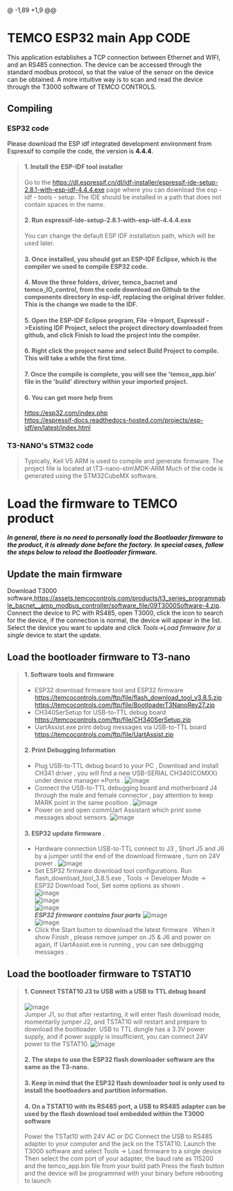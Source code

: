 @ -1,89 +1,9 @@

# TEMCO ESP32 main App CODE

This application establishes a TCP connection between Ethernet and WIFI, and an RS485 connection. The device can be accessed through the standard modbus protocol, so that the value of the sensor on the device can be obtained. A more intuitive way is to scan and read the device through the T3000 software of TEMCO CONTROLS.


## Compiling

### ESP32 code
Please download the ESP idf integrated development environment from Espressif to compile the code, the version is **4.4.4**.
> #### 1.	Install the ESP-IDF tool installer
> Go to the 
> <https://dl.espressif.cn/dl/idf-installer/espressif-ide-setup-2.8.1-with-esp-idf-4.4.4.exe>
> page where you can download the esp - idf - tools - setup.  The IDE should be installed in a path that does not contain spaces in the name.
> #### 2.  Run espressif-ide-setup-2.8.1-with-esp-idf-4.4.4.exe
> You can change the default ESP IDF installation path, which will be used later.
> #### 3.  Once installed, you should get an ESP-IDF Eclipse, which is the compiler we used to compile ESP32 code.
> #### 4.  Move the three folders, driver, temco_bacnet and temco_IO_control, from the code download on Github to the components directory in esp-idf, replacing the original driver folder. This is the change we made to the IDF.
> #### 5.  Open the ESP-IDF Eclipse program, File ->Import, Espressif ->Existing IDF Project, select the project directory downloaded from github, and click Finish to load the project into the compiler.
> #### 6.  Right click the project name and select Build Project to compile. This will take a while the first time.
> #### 7.  Once the compile is complete, you will see the 'temco_app.bin' file in the 'build' directory within your imported project.
> #### 6.  You can get more help from 
> <https://esp32.com/index.php><br>
> <https://espressif-docs.readthedocs-hosted.com/projects/esp-idf/en/latest/index.html>

### T3-NANO's STM32 code
> Typically, Keil V5 ARM is used to compile and generate firmware.
> The project file is located at \T3-nano-stm\MDK-ARM
> Much of the code is generated using the STM32CubeMX software.


# Load the firmware to TEMCO product
***In general, there is no need to personally load the Bootloader firmware to the product, it is already done before the factory.***
***In special cases, follow the steps below to reload the Bootloader firmware.***

## Update the main firmware
Download T3000 software,<https://assets.temcocontrols.com/products/t3_series_programmable_bacnet__amp_modbus_controller/software_file/09T3000Software-4.zip>.
Connect the device to PC with RS485, open T3000, click the icon to search for the device, if the connection is normal, the device will appear in the list.
Select the device you want to update and click *Tools->Load firmware for a single* device to start the update.

## Load the bootloader firmware to T3-nano
> #### 1.   Software tools and firmware
> -	ESP32 download firmware tool and ESP32 firmware 
> <https://temcocontrols.com/ftp/file/flash_download_tool_v3.8.5.zip>
> <https://temcocontrols.com/ftp/file/BootloaderT3NanoRev27.zip>
> - CH340SerSetup  for  USB-to-TTL debug board  
> <https://temcocontrols.com/ftp/file/CH340SerSetup.zip>
> - UartAssist.exe  print debug messages via USB-to-TTL board  
> <https://temcocontrols.com/ftp/file/UartAssist.zip>
> #### 2.	Print Debugging Information
> - Plug USB-to-TTL debug board to your PC , Download and install CH341 driver , you will find a new USB-SERIAL CH340(COMXX) under device manager->Ports .
> ![image](https://github.com/temcocontrols/T3-programmable-controller-on-ESP32/assets/4134931/1c67dae8-bc83-470c-940e-e6e1dba100cd)
> - Connect the USB-to-TTL debugging board and motherboard J4 through the male and female connector , pay attention to keep MARK point in the same position .
> ![image](https://github.com/temcocontrols/T3-programmable-controller-on-ESP32/assets/4134931/7e101795-dc9a-4673-ab69-f3667590027c)
> - Power on and open commUart  Assistant which print some messages about sensors.
> ![image](https://github.com/temcocontrols/T3-programmable-controller-on-ESP32/assets/4134931/11cca132-0fdd-4670-80b8-12f559312a07)
> #### 3.	ESP32 update firmware .
> - Hardware connection
> USB-to-TTL connect to J3 , Short J5 and J6 by a jumper until the end of the download firmware ,  turn on 24V power .
> ![image](https://github.com/temcocontrols/T3-programmable-controller-on-ESP32/assets/4134931/a60356b1-6843-4d7d-aa69-0e7f4aacd3a7)
> - Set ESP32 firmware download tool configurations.
> Run flash_download_tool_3.8.5.exe , Tools -> Developer Mode -> ESP32 Download Tool,
Set some options as shown .  
> ![image](https://github.com/temcocontrols/T3-programmable-controller-on-ESP32/assets/4134931/2aa8f1dc-f473-4498-927c-82357f223b45)<br>
> ![image](https://github.com/temcocontrols/T3-programmable-controller-on-ESP32/assets/4134931/70dfe252-9187-4045-881f-ad3d6964674e)<br>
> ![image](https://github.com/temcocontrols/T3-programmable-controller-on-ESP32/assets/4134931/2d929262-56f1-4480-ac61-6af4511a1dcc)<br>
> ***ESP32 firmware contains four parts***
> ![image](https://github.com/temcocontrols/T3-programmable-controller-on-ESP32/assets/4134931/de20fa72-f5bd-45fb-a4f4-dc92149bb7c3)<br>
> ![image](https://github.com/temcocontrols/T3-programmable-controller-on-ESP32/assets/4134931/0b1a1d3d-ad20-4f99-938c-8b1571960f26)<br>
> - Click the Start button to download the latest firmware .
When it show Finish , please remove jumper on J5 & J6 and power on again, 
If UartAssist.exe is running  , you can see debugging messages .


## Load the bootloader firmware to TSTAT10
> #### 1.	Connect TSTAT10 J3 to USB with a USB to TTL debug board
> ![image](https://github.com/temcocontrols/T3-programmable-controller-on-ESP32/assets/4134931/744a23a8-de2a-4e09-bdf4-6485398a0600)<br>
> Jumper J1, so that after restarting, it will enter flash download mode, momentarily jumper J2, and TSTAT10 will restart and prepare to download the bootloader.
> USB to TTL dongle has a 3.3V power supply, and if power supply is insufficient, you can connect 24V power to the TSTAT10.
> ![image](https://github.com/temcocontrols/T3-programmable-controller-on-ESP32/assets/4134931/44669f4a-0bf3-4905-bd3a-ad740fa5ec61)
> #### 2. The steps to use the ESP32 flash downloader software are the same as the T3-nano.
> #### 3. Keep in mind that the ESP32 flash downloader tool is only used to install the bootloaders and partition information.
> #### 4. On a TSTAT10 with its RS485 port, a USB to RS485 adapter can be used by the flash download tool embedded within the T3000 software
> Power the TSTat10 with 24V AC or DC
> Connect the USB to RS485 adapter to your computer and the jack on the TSTAT10.
> Launch the T3000 software and select Tools -> Load firmware to a single device
> Then select the com port of your adapter, the baud rate as 115200 and the temco_app.bin file from your build path
> Press the flash button and the device will be programmed with your binary before rebooting to launch
